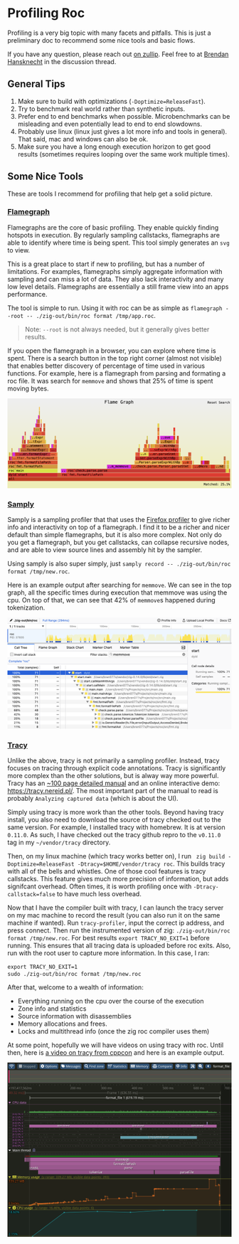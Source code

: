 # Profiling Roc

Profiling is a very big topic with many facets and pitfalls.
This is just a preliminary doc to recommend some nice tools and basic flows.

If you have any question, please reach out [on zullip](https://roc.zulipchat.com/).
Feel free to at [Brendan Hansknecht](https://roc.zulipchat.com/#user/343810) in the discussion thread.

## General Tips

1. Make sure to build with optimizations (`-Doptimize=ReleaseFast`).
2. Try to benchmark real world rather than synthetic inputs.
3. Prefer end to end benchmarks when possible.
Microbenchmarks can be misleading and even potentially lead to end to end slowdowns.
4. Probably use linux (linux just gives a lot more info and tools in general).
That said, mac and windows can also be ok.
5. Make sure you have a long enough execution horizon to get good results (sometimes requires looping over the same work multiple times).


## Some Nice Tools

These are tools I recommend for profiling that help get a solid picture.

### [Flamegraph](https://github.com/flamegraph-rs/flamegraph)

Flamegraphs are the core of basic profiling.
They enable quickly finding hotspots in execution.
By regularly sampling callstacks, flamegraphs are able to identify where time is being spent.
This tool simply generates an `svg` to view.

This is a great place to start if new to profiling, but has a number of limitations.
For examples, flamegraphs simply aggregate information with sampling and can miss a lot of data.
They also lack interactivity and many low level details.
Flamegraphs are essentially a still frame view into an apps performance.

The tool is simple to run.
Using it with roc can be as simple as `flamegraph --root -- ./zig-out/bin/roc format /tmp/app.roc`.

> Note: `--root` is not always needed, but it generally gives better results.

If you open the flamegraph in a browser, you can explore where time is spent.
There is a search button in the top right corner (almost not visible) that enables better discovery of percentage of time used in various functions.
For example, here is a flamegraph from parsing and formating a roc file.
It was search for `memmove` and shows that 25% of time is spent moving bytes.

![example flamegraph](example-flamegraph.png)

### [Samply](https://github.com/mstange/samply)

Samply is a sampling profiler that that uses the [Firefox profiler](https://profiler.firefox.com/) to give richer info and interactivity on top of a flamegraph.
I find it to be a richer and nicer default than simple flamegraphs, but it is also more complex.
Not only do you get a flamegraph, but you get callstacks, can collapse recursive nodes, and are able to view source lines and assembly hit by the sampler.

Using samply is also super simply, just `samply record -- ./zig-out/bin/roc format /tmp/new.roc`.

Here is an example output after searching for `memmove`.
We can see in the top graph, all the specific times during execution that memmove was using the cpu.
On top of that, we can see that 42% of `memmove`s happened during tokenization.

![example samply profile](example-samply.png)

### [Tracy](https://github.com/wolfpld/tracy)

Unlike the above, tracy is not primarily a sampling profiler.
Instead, tracy focuses on tracing through explicit code annotations.
Tracy is significantly more complex than the other solutions, but is alway way more powerful.
Tracy has an [~100 page detailed manual](https://github.com/wolfpld/tracy/releases/latest/download/tracy.pdf) and an online interactive demo: https://tracy.nereid.pl/.
The most important part of the manual to read is probably `Analyzing captured data` (which is about the UI).

Simply using tracy is more work than the other tools.
Beyond having tracy install, you also need to download the source of tracy checked out to the same version.
For example, I installed tracy with homebrew. It is at version `0.11.0`.
As such, I have checked out the tracy github repro to the `v0.11.0` tag in my `~/vendor/tracy` directory. 

Then, on my linux machine (which tracy works better on), I run ` zig build -Doptimize=ReleaseFast -Dtracy=$HOME/vendor/tracy roc`.
This builds tracy with all of the bells and whistles.
One of those cool features is tracy callstacks. This feature gives much more precision of information, but adds signifcant overhead.
Often times, it is worth profiling once with `-Dtracy-callstack=false` to have much less overhead.

Now that I have the compiler built with tracy, I can launch the tracy server on my mac machine to record the result (you can also run it on the same machine if wanted).
Run `tracy-profiler`, input the correct ip address, and press connect.
Then run the instrumented version of zig: `./zig-out/bin/roc format /tmp/new.roc`.
For best results `export TRACY_NO_EXIT=1` before running. This ensures that all tracing data is uploaded before roc exits.
Also, run with the root user to capture more information.
In this case, I ran:
```
export TRACY_NO_EXIT=1
sudo ./zig-out/bin/roc format /tmp/new.roc
```

After that, welcome to a wealth of information:
 - Everything running on the cpu over the course of the execution
 - Zone info and statistics
 - Source information with disassemblies
 - Memory allocations and frees.
 - Locks and multithread info (once the zig roc compiler uses them)

At some point, hopefully we will have videos on using tracy with roc.
Until then, here is [a video on tracy from cppcon](https://youtu.be/ghXk3Bk5F2U?si=BB6sA_s8y5myweRD) and here is an example output.

![example tracy profile](example-tracy.png)
